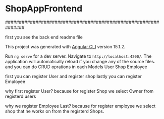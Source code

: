 # ShopAppFrontend

###############################################################





first you see the back end readme file


This project was generated with [Angular CLI](https://github.com/angular/angular-cli) version 15.1.2.

Run `ng serve` for a dev server. Navigate to `http://localhost:4200/`. The application will automatically reload if you change any of the source files.
and you can do CRUD oprations in  each Models
User
Shop
Employee


first you can register User 
and register shop 
lastly you can register Employee 


why first register User?
because for register Shop we select Owner from registerd users

why we register Employee Last?
because for register employee we select shop that he works on from the registerd Shops.



